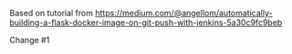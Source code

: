 Based on tutorial from https://medium.com/@angellom/automatically-building-a-flask-docker-image-on-git-push-with-jenkins-5a30c9fc9beb


Change #1
